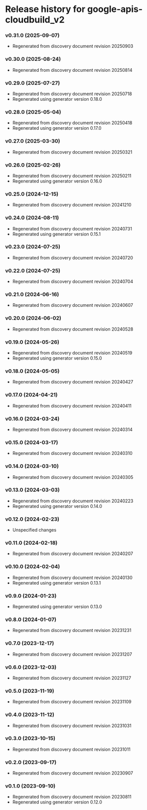 # Release history for google-apis-cloudbuild_v2

### v0.31.0 (2025-09-07)

* Regenerated from discovery document revision 20250903

### v0.30.0 (2025-08-24)

* Regenerated from discovery document revision 20250814

### v0.29.0 (2025-07-27)

* Regenerated from discovery document revision 20250718
* Regenerated using generator version 0.18.0

### v0.28.0 (2025-05-04)

* Regenerated from discovery document revision 20250418
* Regenerated using generator version 0.17.0

### v0.27.0 (2025-03-30)

* Regenerated from discovery document revision 20250321

### v0.26.0 (2025-02-26)

* Regenerated from discovery document revision 20250211
* Regenerated using generator version 0.16.0

### v0.25.0 (2024-12-15)

* Regenerated from discovery document revision 20241210

### v0.24.0 (2024-08-11)

* Regenerated from discovery document revision 20240731
* Regenerated using generator version 0.15.1

### v0.23.0 (2024-07-25)

* Regenerated from discovery document revision 20240720

### v0.22.0 (2024-07-25)

* Regenerated from discovery document revision 20240704

### v0.21.0 (2024-06-16)

* Regenerated from discovery document revision 20240607

### v0.20.0 (2024-06-02)

* Regenerated from discovery document revision 20240528

### v0.19.0 (2024-05-26)

* Regenerated from discovery document revision 20240519
* Regenerated using generator version 0.15.0

### v0.18.0 (2024-05-05)

* Regenerated from discovery document revision 20240427

### v0.17.0 (2024-04-21)

* Regenerated from discovery document revision 20240411

### v0.16.0 (2024-03-24)

* Regenerated from discovery document revision 20240314

### v0.15.0 (2024-03-17)

* Regenerated from discovery document revision 20240310

### v0.14.0 (2024-03-10)

* Regenerated from discovery document revision 20240305

### v0.13.0 (2024-03-03)

* Regenerated from discovery document revision 20240223
* Regenerated using generator version 0.14.0

### v0.12.0 (2024-02-23)

* Unspecified changes

### v0.11.0 (2024-02-18)

* Regenerated from discovery document revision 20240207

### v0.10.0 (2024-02-04)

* Regenerated from discovery document revision 20240130
* Regenerated using generator version 0.13.1

### v0.9.0 (2024-01-23)

* Regenerated using generator version 0.13.0

### v0.8.0 (2024-01-07)

* Regenerated from discovery document revision 20231231

### v0.7.0 (2023-12-17)

* Regenerated from discovery document revision 20231207

### v0.6.0 (2023-12-03)

* Regenerated from discovery document revision 20231127

### v0.5.0 (2023-11-19)

* Regenerated from discovery document revision 20231109

### v0.4.0 (2023-11-12)

* Regenerated from discovery document revision 20231031

### v0.3.0 (2023-10-15)

* Regenerated from discovery document revision 20231011

### v0.2.0 (2023-09-17)

* Regenerated from discovery document revision 20230907

### v0.1.0 (2023-09-10)

* Regenerated from discovery document revision 20230811
* Regenerated using generator version 0.12.0

